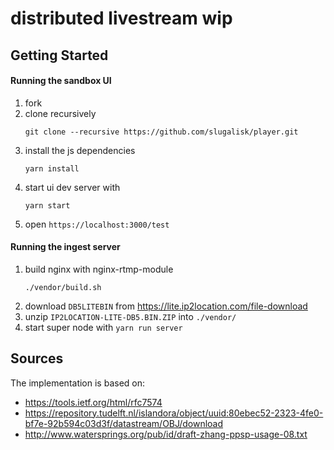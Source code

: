 # distributed livestream wip

## Getting Started

#### Running the sandbox UI

1. fork
2. clone recursively
    ```
    git clone --recursive https://github.com/slugalisk/player.git
    ```
3. install the js dependencies
    ```
    yarn install
    ```
4. start ui dev server with
    ```
    yarn start
    ```
5. open `https://localhost:3000/test`

#### Running the ingest server

1. build nginx with nginx-rtmp-module
   ```
   ./vendor/build.sh
   ```
2. download `DB5LITEBIN` from https://lite.ip2location.com/file-download
3. unzip `IP2LOCATION-LITE-DB5.BIN.ZIP` into `./vendor/`
4. start super node with `yarn run server`

## Sources

The implementation is based on:

* https://tools.ietf.org/html/rfc7574
* https://repository.tudelft.nl/islandora/object/uuid:80ebec52-2323-4fe0-bf7e-92b594c03d3f/datastream/OBJ/download
* http://www.watersprings.org/pub/id/draft-zhang-ppsp-usage-08.txt
